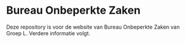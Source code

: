 # Bureau Onbeperkte Zaken
Deze repository is voor de website van Bureau Onbeperkte Zaken van Groep L.
Verdere informatie volgt.